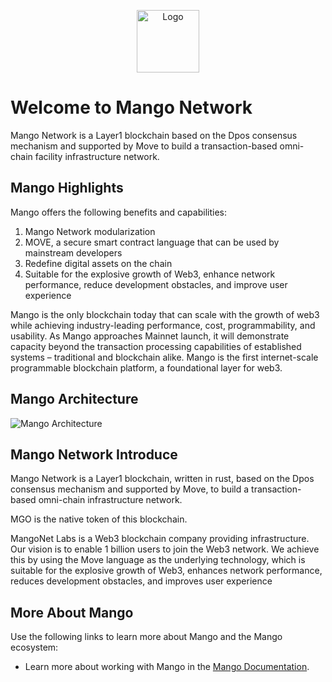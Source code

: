 <p align="center">
<img src="https://image.devnet.mangonetwork.io/img/logo-network.svg" alt="Logo" width="100" height="100">
</p>

# Welcome to Mango Network

Mango Network is a Layer1 blockchain based on the Dpos consensus mechanism and supported by Move to build a transaction-based omni-chain facility infrastructure network.

## Mango Highlights

Mango offers the following benefits and capabilities:

1. Mango Network modularization
2. MOVE, a secure smart contract language that can be used by mainstream developers
3. Redefine digital assets on the chain
4. Suitable for the explosive growth of Web3, enhance network performance, reduce development obstacles, and improve user experience

Mango is the only blockchain today that can scale with the growth of web3 while achieving industry-leading performance, cost, programmability, and usability. As Mango approaches Mainnet launch, it will demonstrate capacity beyond the transaction processing capabilities of established systems – traditional and blockchain alike. Mango is the first internet-scale programmable blockchain platform, a foundational layer for web3.

## Mango Architecture

![Mango Architecture](https://image.devnet.mangonetwork.io/img/mgo-white.jpg)

## Mango Network Introduce

Mango Network is a Layer1 blockchain, written in rust, based on the Dpos consensus mechanism and supported by Move, to build a transaction-based omni-chain infrastructure network.

MGO is the native token of this blockchain.

MangoNet Labs is a Web3 blockchain company providing infrastructure.
Our vision is to enable 1 billion users to join the Web3 network. We achieve this by using the Move language as the underlying technology, which is suitable for the explosive growth of Web3, enhances network performance, reduces development obstacles, and improves user experience

## More About Mango

Use the following links to learn more about Mango and the Mango ecosystem:

 * Learn more about working with Mango in the [Mango Documentation]().

